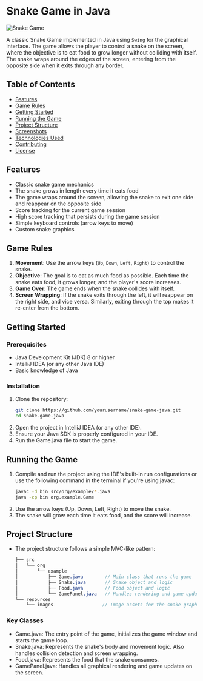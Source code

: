 # Snake Game in Java

![Snake Game](path_to_your_game_screenshot.png)

A classic Snake Game implemented in Java using `Swing` for the graphical interface. The game allows the player to control a snake on the screen, where the objective is to eat food to grow longer without colliding with itself. The snake wraps around the edges of the screen, entering from the opposite side when it exits through any border.

## Table of Contents
- [Features](#features)
- [Game Rules](#game-rules)
- [Getting Started](#getting-started)
- [Running the Game](#running-the-game)
- [Project Structure](#project-structure)
- [Screenshots](#screenshots)
- [Technologies Used](#technologies-used)
- [Contributing](#contributing)
- [License](#license)

## Features
- Classic snake game mechanics
- The snake grows in length every time it eats food
- The game wraps around the screen, allowing the snake to exit one side and reappear on the opposite side
- Score tracking for the current game session
- High score tracking that persists during the game session
- Simple keyboard controls (arrow keys to move)
- Custom snake graphics

## Game Rules
1. **Movement**: Use the arrow keys (`Up`, `Down`, `Left`, `Right`) to control the snake.
2. **Objective**: The goal is to eat as much food as possible. Each time the snake eats food, it grows longer, and the player's score increases.
3. **Game Over**: The game ends when the snake collides with itself.
4. **Screen Wrapping**: If the snake exits through the left, it will reappear on the right side, and vice versa. Similarly, exiting through the top makes it re-enter from the bottom.

## Getting Started

### Prerequisites
- Java Development Kit (JDK) 8 or higher
- IntelliJ IDEA (or any other Java IDE)
- Basic knowledge of Java

### Installation

1. Clone the repository:
   ```bash
   git clone https://github.com/yourusername/snake-game-java.git
   cd snake-game-java
2. Open the project in IntelliJ IDEA (or any other IDE).
3. Ensure your Java SDK is properly configured in your IDE.
4. Run the Game.java file to start the game.

## Running the Game

1. Compile and run the project using the IDE's built-in run configurations or use the following command in the terminal if you're using javac:
    ```bash
    javac -d bin src/org/example/*.java
    java -cp bin org.example.Game
2. Use the arrow keys (Up, Down, Left, Right) to move the snake.
3. The snake will grow each time it eats food, and the score will increase.

## Project Structure
- The project structure follows a simple MVC-like pattern:
    ```scss
    ├── src
    │   └── org
    │       └── example
    │           ├── Game.java        // Main class that runs the game
    │           ├── Snake.java       // Snake object and logic
    │           ├── Food.java        // Food object and logic
    │           └── GamePanel.java   // Handles rendering and game updates
    └── resources
        └── images                  // Image assets for the snake graphics

### Key Classes
- Game.java: The entry point of the game, initializes the game window and starts the game loop.
- Snake.java: Represents the snake's body and movement logic. Also handles collision detection and screen wrapping.
- Food.java: Represents the food that the snake consumes.
- GamePanel.java: Handles all graphical rendering and game updates on the screen.